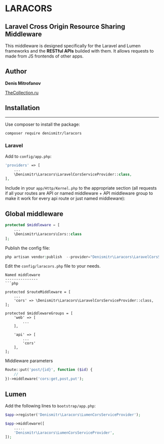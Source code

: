# __LARACORS__
## Laravel Cross Origin Resource Sharing Middleware
This middleware is designed specifically for the Laravel and Lumen frameworks and the __RESTful APIs__ builded with them.
It allows requests to made from JS frontends of other apps.

## Author
__Denis Mitrofanov__

[TheCollection.ru](https://thecollection.ru)

## Installation
--------

Use composer to install the package:

```bash
composer require denismitr/laracors
```

### Laravel

Add to ```config/app.php```:

```php
'providers' => [
    ...
    \Denismitr\Laracors\LaravelCorsServiceProvider::class,
],
```

Include in your `app/Http/Kernel.php` to the appropriate section
(all requests if all your routes are API or named middleware + API middleware group to make it work for every api route
or just named middleware):

Global middleware
-------
```php
protected $middleware = [
    ...
    \Denismitr\Laracors\Cors::class
];
```

Publish the config file:
```php
php artisan vendor:publish  --provider="Denismitr\Laracors\LaravelCorsServiceProvider"
```

Edit the ```config/laracors.php``` file to your needs.

```
Named middleware
---------------
```php

protected $routeMiddleware = [
    ...
    'cors' => \Denismitr\Laracors\LaravelCorsServiceProvider::class,
];

protected $middlewareGroups = [
    'web' => [
        ...
    ],

    'api' => [
        ...
        'cors'
    ],
];
```

Middleware parameters
```php
Route::put('post/{id}', function ($id) {
    //
})->middleware('cors:get,post,put');
```

## Lumen

Add the following lines to ```bootstrap/app.php```:

```php
$app->register('Denismitr\Laracors\LumenCorsServiceProvider');
```

```php
$app->middleware([
    .....
    'Denismitr\Laracors\LumenCorsServiceProvider',
]);
```